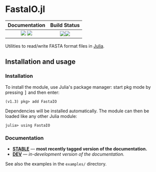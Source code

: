 # FastaIO.jl

| **Documentation**                                                         | **Build Status**                                             |
|:-------------------------------------------------------------------------:|:------------------------------------------------------------:|
| [![][docs-stable-img]][docs-stable-url] [![][docs-dev-img]][docs-dev-url] | [![][travis-img]][travis-url][![][codecov-img]][codecov-url] |

Utilities to read/write FASTA format files in [Julia].

## Installation and usage

### Installation

To install the module, use Julia's package manager: start pkg mode by pressing <kbd>]</kbd> and then enter:

```
(v1.3) pkg> add FastaIO
```

Dependencies will be installed automatically.
The module can then be loaded like any other Julia module:

```
julia> using FastaIO
```

### Documentation

- [**STABLE**][docs-stable-url] &mdash; **most recently tagged version of the documentation.**
- [**DEV**][docs-dev-url] &mdash; *in-development version of the documentation.*

See also the examples in the `examples/` directory.

[Julia]: http://julialang.org

[docs-stable-img]: https://img.shields.io/badge/docs-stable-blue.svg
[docs-stable-url]: https://carlobaldassi.github.io/FastaIO.jl/stable
[docs-dev-img]: https://img.shields.io/badge/docs-dev-blue.svg
[docs-dev-url]: https://carlobaldassi.github.io/FastaIO.jl/dev

[travis-img]: https://travis-ci.com/carlobaldassi/FastaIO.jl.svg?branch=master
[travis-url]: https://travis-ci.com/carlobaldassi/FastaIO.jl

[codecov-img]: https://codecov.io/gh/carlobaldassi/FastaIO.jl/branch/master/graph/badge.svg
[codecov-url]: https://codecov.io/gh/carlobaldassi/FastaIO.jl
